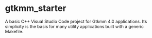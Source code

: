 # gtkmm_starter
A basic C++ Visual Studio Code project for Gtkmm 4.0 applications.
Its simplicity is the basis for many utility applications built with a generic Makefile.